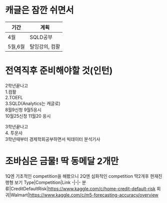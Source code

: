 # 캐글은 잠깐 쉬면서
기간|계획
-|-
4월|SQLD공부 
5월,6월|탈잉강의, 컴활

# 전역직후 준비해야할 것(인턴)
2학년끝나고<br>
1.컴활<br>
2.TOEFL<br>
3.SQLD(Analytics는 캐글로)<br>
8월9신청 9월5응시<br>
10월25신청 11월20 응시<br>

3학년끝나고<br>
4. 투운사<br>
3학년때부터 경제학회공부하면서 빅데이터 분석기사

# 조바심은 금물! 딱 동메달 2개만
1Q엔 기초적인 competition을 해봤으니
2Q엔 심화적인 competition 딱2개후 현재진행형 보기
Type|Competition|Link
-|-|-
분류|CreditDefaultRisk|https://www.kaggle.com/c/home-credit-default-risk
회귀|Walmart|https://www.kaggle.com/c/m5-forecasting-accuracy/overview
